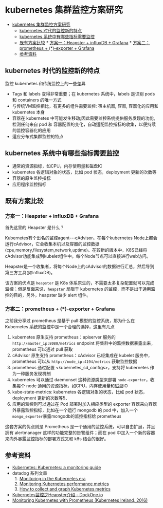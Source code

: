 # kubernetes 集群监控方案研究


* [kubernetes 集群监控方案研究](#kubernetes-%E9%9B%86%E7%BE%A4%E7%9B%91%E6%8E%A7%E6%96%B9%E6%A1%88%E7%A0%94%E7%A9%B6)
  * [kubernetes 时代的监控新的特点](#kubernetes-%E6%97%B6%E4%BB%A3%E7%9A%84%E7%9B%91%E6%8E%A7%E6%96%B0%E7%9A%84%E7%89%B9%E7%82%B9)
  * [kubernetes 系统中有哪些指标需要监控](#kubernetes-%E7%B3%BB%E7%BB%9F%E4%B8%AD%E6%9C%89%E5%93%AA%E4%BA%9B%E6%8C%87%E6%A0%87%E9%9C%80%E8%A6%81%E7%9B%91%E6%8E%A7)
  * [既有方案比较](#%E6%97%A2%E6%9C%89%E6%96%B9%E6%A1%88%E6%AF%94%E8%BE%83)
        * [方案一：Heapster \+ influxDB \+ Grafana](#%E6%96%B9%E6%A1%88%E4%B8%80heapster--influxdb--grafana)
        * [方案二：prometheus \+ (\*)\-exporter \+ Grafana](#%E6%96%B9%E6%A1%88%E4%BA%8Cprometheus---exporter--grafana)
  * [参考资料](#%E5%8F%82%E8%80%83%E8%B5%84%E6%96%99)


## kubernetes 时代的监控新的特点

监控 kubernetes 和传统监控上的一些差异

- Tags 和 labels 变得非常重要；在 kubernetes 系统中，labels 是识别 pods 和 containers 的唯一方式
- 与传统VM监控相比，有更多的组件需要监控: 宿主机器, 容器, 容器化的应用和 kubernetes 本身
- 容器在 kubernetes 中可能发生移动;因此需要监控系统提供服务发现的功能，检测任何来自 pod 和 容器配置的变化，自动适配监控指标的收集，以便持续的监控容器化的应用
- 适应分布式集群监控的特点

## kubernetes 系统中有哪些指标需要监控

- 通常的资源指标，如CPU，内存使用量和磁盘IO
- kubernetes 各逻辑对象的状态，比如 pod 状态，deployment 更新的次数等
- 容器的原生监控指标
- 应用程序监控指标

## 既有方案比较

### 方案一：Heapster + influxDB + Grafana

首先这里的 Heapster 是什么？

Kubernetes有个出名的监控agent---cAdvisor。在每个kubernetes Node上都会运行cAdvisor，它会收集本机以及容器的监控数据(cpu,memory,filesystem,network,uptime)。在较新的版本中，K8S已经将cAdvisor功能集成到kubelet组件中。每个Node节点可以直接进行web访问。

Heapster是一个收集者，将每个Node上的cAdvisor的数据进行汇总，然后导到第三方工具(如InfluxDB)。

该方案的优点是 `heapster` 是 K8s 体系原生的，不需要太多复杂配置就可以完成监控；但是反面来说，`heapster` 局限于 kubernetes 的监控，而不是出于通用监控的目的，另外，heapster 缺少 alert 组件。


### 方案二：prometheus + (*)-exporter + Grafana

之前我分享过 prometheus 是基于 pull 模型的监控系统，那为什么在 Kubernetes 系统的监控中是一个合理的选择，这里有几点

1. kubernetes 原生支持 prometheus：apiserver 服务的 `http://master_ip:8080/metrics` endpoint 将集群中的监控数据暴露出来，prometheus 可以通过 pull 获取
2. cAdvisor 原生支持 prometheus：cAdvisor 已经集成在 kubelet 服务中，prometheus 可以从 `http://node_ip:4194/metrics` 获取监控数据
3. prometheus 通过配置 <kubernetes_sd_configs>，支持将 kubernetes 作为一种服务发现机制
4. kubernetes 可以通过 daemonset 这种资源类型来部署 `node-exporter`，收集每个 node 通用的资源指标，如CPU，内存使用量和磁盘IO
5. kube-state-metrics: kubernetes 各逻辑对象的状态，比如 pod 状态，deployment 更新的次数等5、
6. 应用的监控则可以通过在 Pod 部署时加入相应类型的 exporter 容器来向容器外暴露监控指标，比如在一个运行 mongodb 的 pod 中，加入一个 `mongo_exporter`暴露mongodb的监控指标给 prometheus

这套方案的优点则是 Prometheus 是一个通用的监控系统，可以自由扩展，并且拥有 alertmanager 这样的功能完整的告警组件；而在 pod 中加入一个新的容器来向外暴露监控指标的部署方式又和 k8s 结合的很好。

## 参考资料

- [Kubernetes: Kubernetes: a monitoring guide](http://blog.kubernetes.io/2017/05/kubernetes-monitoring-guide.html)
- datadog 系列文章
    1. [Monitoring in the Kubernetes era](https://www.datadoghq.com/blog/monitoring-kubernetes-era/)
    2. [Monitoring Kubernetes performance metrics](https://www.datadoghq.com/blog/monitoring-kubernetes-performance-metrics/#correlate-with-events)
    3. [How to collect and graph Kubernetes metrics](https://www.datadoghq.com/blog/how-to-collect-and-graph-kubernetes-metrics/#adding-kube-state-metrics)
- [Kubernetes监控之Heapster介绍 - DockOne.io](http://dockone.io/article/1881)
- [Monitoring Kubernetes with Prometheus (Kubernetes Ireland, 2016)](https://www.slideshare.net/brianbrazil/monitoring-kubernetes-with-prometheus-kubernetes-ireland-2016)


